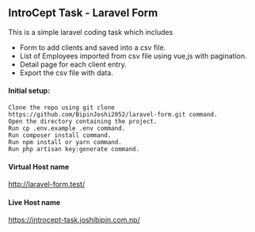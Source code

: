 ## IntroCept Task - Laravel Form

This is a simple laravel coding task which includes
- Form to add clients and saved into a csv file.
- List of Employees imported from csv file using vue,js with pagination.
- Detail page for each client entry.
- Export the csv file with data.

#### Initial setup:

    Clone the repo using git clone https://github.com/BipinJoshi2052/laravel-form.git command.
    Open the directory containing the project.
    Run cp .env.example .env command.
    Run composer install command.
    Run npm install or yarn command.
    Run php artisan key:generate command.
   
#### Virtual Host name

http://laravel-form.test/

#### Live Host name

https://introcept-task.joshibipin.com.np/


